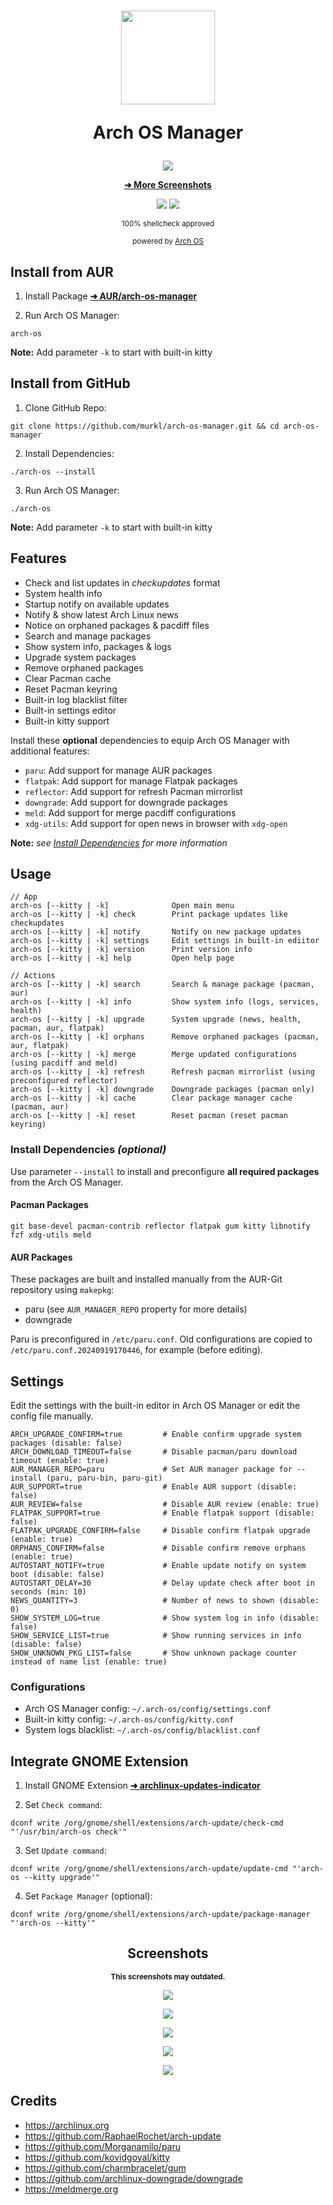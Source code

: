 <div align="center">
  <h1>
    <img src="./logo.svg" width="150" height="150">
    <p><b>Arch OS Manager</b></p>
  </h1>
</div>

<div align="center">
  <p><img src="./screenshots/main.png"></p>

**[ ➜ More Screenshots ](#screenshots)**

  <p>
    <img src="https://img.shields.io/badge/MAINTAINED-YES-green?style=for-the-badge">
    <img src="https://img.shields.io/badge/License-GPL_v2-blue?style=for-the-badge">
  </p>
  <p><sub>100% shellcheck approved</sub></p>
  <p><sub>powered by <a href="https://github.com/murkl/arch-os">Arch OS</a></sub></p>
</div>

## Install from AUR

1. Install Package **[ ➜ AUR/arch-os-manager](https://aur.archlinux.org/packages/arch-os-manager)**

2. Run Arch OS Manager:

```
arch-os
```

**Note:** Add parameter `-k` to start with built-in kitty

## Install from GitHub

1. Clone GitHub Repo:

```
git clone https://github.com/murkl/arch-os-manager.git && cd arch-os-manager
```

2. Install Dependencies:

```
./arch-os --install
```

3. Run Arch OS Manager:

```
./arch-os
```

**Note:** Add parameter `-k` to start with built-in kitty

## Features

- Check and list updates in _checkupdates_ format
- System health info
- Startup notify on available updates
- Notify & show latest Arch Linux news
- Notice on orphaned packages & pacdiff files
- Search and manage packages
- Show system info, packages & logs
- Upgrade system packages
- Remove orphaned packages
- Clear Pacman cache
- Reset Pacman keyring
- Built-in log blacklist filter
- Built-in settings editor
- Built-in kitty support

Install these **optional** dependencies to equip Arch OS Manager with additional features:

- `paru`: Add support for manage AUR packages
- `flatpak`: Add support for manage Flatpak packages
- `reflector`: Add support for refresh Pacman mirrorlist
- `downgrade`: Add support for downgrade packages
- `meld`: Add support for merge pacdiff configurations
- `xdg-utils`: Add support for open news in browser with `xdg-open`

**Note:** _see [Install Dependencies](#install-dependencies-optional) for more information_

## Usage

```
// App
arch-os [--kitty | -k]              Open main menu
arch-os [--kitty | -k] check        Print package updates like checkupdates
arch-os [--kitty | -k] notify       Notify on new package updates
arch-os [--kitty | -k] settings     Edit settings in built-in ediitor
arch-os [--kitty | -k] version      Print version info
arch-os [--kitty | -k] help         Open help page

// Actions
arch-os [--kitty | -k] search       Search & manage package (pacman, aur)
arch-os [--kitty | -k] info         Show system info (logs, services, health)
arch-os [--kitty | -k] upgrade      System upgrade (news, health, pacman, aur, flatpak)
arch-os [--kitty | -k] orphans      Remove orphaned packages (pacman, aur, flatpak)
arch-os [--kitty | -k] merge        Merge updated configurations (using pacdiff and meld)
arch-os [--kitty | -k] refresh      Refresh pacman mirrorlist (using preconfigured reflector)
arch-os [--kitty | -k] downgrade    Downgrade packages (pacman only)
arch-os [--kitty | -k] cache        Clear package manager cache (pacman, aur)
arch-os [--kitty | -k] reset        Reset pacman (reset pacman keyring)
```

### Install Dependencies _(optional)_

Use parameter `--install` to install and preconfigure **all required packages** from the Arch OS Manager.

#### Pacman Packages

```
git base-devel pacman-contrib reflector flatpak gum kitty libnotify fzf xdg-utils meld
```

#### AUR Packages

These packages are built and installed manually from the AUR-Git repository using `makepkg`:

- paru (see `AUR_MANAGER_REPO` property for more details)
- downgrade

Paru is preconfigured in `/etc/paru.conf`. Old configurations are copied to `/etc/paru.conf.20240919170446`, for example (before editing).

## Settings

Edit the settings with the built-in editor in Arch OS Manager or edit the config file manually.

```
ARCH_UPGRADE_CONFIRM=true         # Enable confirm upgrade system packages (disable: false)
ARCH_DOWNLOAD_TIMEOUT=false       # Disable pacman/paru download timeout (enable: true)
AUR_MANAGER_REPO=paru             # Set AUR manager package for --install (paru, paru-bin, paru-git)
AUR_SUPPORT=true                  # Enable AUR support (disable: false)
AUR_REVIEW=false                  # Disable AUR review (enable: true)
FLATPAK_SUPPORT=true              # Enable flatpak support (disable: false)
FLATPAK_UPGRADE_CONFIRM=false     # Disable confirm flatpak upgrade (enable: true)
ORPHANS_CONFIRM=false             # Disable confirm remove orphans (enable: true)
AUTOSTART_NOTIFY=true             # Enable update notify on system boot (disable: false)
AUTOSTART_DELAY=30                # Delay update check after boot in seconds (min: 10)
NEWS_QUANTITY=3                   # Number of news to shown (disable: 0)
SHOW_SYSTEM_LOG=true              # Show system log in info (disable: false)
SHOW_SERVICE_LIST=true            # Show running services in info (disable: false)
SHOW_UNKNOWN_PKG_LIST=false       # Show unknown package counter instead of name list (enable: true)
```

### Configurations

- Arch OS Manager config: `~/.arch-os/config/settings.conf`
- Built-in kitty config: `~/.arch-os/config/kitty.conf`
- System logs blacklist: `~/.arch-os/config/blacklist.conf`

## Integrate GNOME Extension

1. Install GNOME Extension **[➜ archlinux-updates-indicator](https://extensions.gnome.org/extension/1010/)**

2. Set `Check command`:

```
dconf write /org/gnome/shell/extensions/arch-update/check-cmd "'/usr/bin/arch-os check'"
```

3. Set `Update command`:

```
dconf write /org/gnome/shell/extensions/arch-update/update-cmd "'arch-os --kitty upgrade'"
```

4. Set `Package Manager` (optional):

```
dconf write /org/gnome/shell/extensions/arch-update/package-manager "'arch-os --kitty'"
```

<div align="center">

## Screenshots

<sub><b>This screenshots may outdated.</b></sub>

<p><img src="./screenshots/upgrade.png"></p>
<p><img src="./screenshots/info.png"></p>
<p><img src="./screenshots/search.png"></p>
<p><img src="./screenshots/news.png"></p>
<p><img src="./screenshots/refresh.png"></p>

</div>

## Credits

- https://archlinux.org
- https://github.com/RaphaelRochet/arch-update
- https://github.com/Morganamilo/paru
- https://github.com/kovidgoyal/kitty
- https://github.com/charmbracelet/gum
- https://github.com/archlinux-downgrade/downgrade
- https://meldmerge.org
